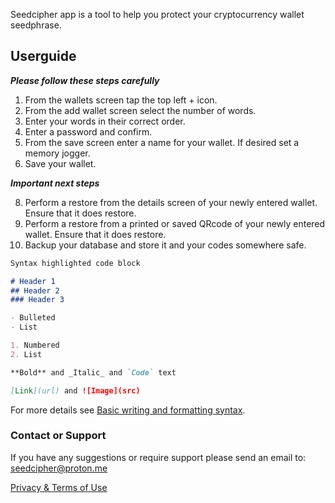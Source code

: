 


Seedcipher app is a tool to help you protect your cryptocurrency wallet seedphrase.

## Userguide

***Please follow these steps carefully***

1. From the wallets screen tap the top left + icon.
2. From the add wallet screen select the number of words.
3. Enter your words in their correct order.
4. Enter a password and confirm.
5. From the save screen enter a name for your wallet. If desired set a memory jogger.
6. Save your wallet.

***Important next steps***

8. Perform a restore from the details screen of your newly entered wallet. Ensure that it does restore.
9. Perform a restore from a printed or saved QRcode of your newly entered wallet. Ensure that it does restore.
10. Backup your database and store it and your codes somewhere safe.

```markdown
Syntax highlighted code block

# Header 1
## Header 2
### Header 3

- Bulleted
- List

1. Numbered
2. List

**Bold** and _Italic_ and `Code` text

[Link](url) and ![Image](src)
```

For more details see [Basic writing and formatting syntax](https://docs.github.com/en/github/writing-on-github/getting-started-with-writing-and-formatting-on-github/basic-writing-and-formatting-syntax).

### Contact or Support

If you have any suggestions or require support please send an email to: seedcipher@proton.me

[Privacy & Terms of Use](https://seedlock.github.io/seedcipher/terms/terms.md)

